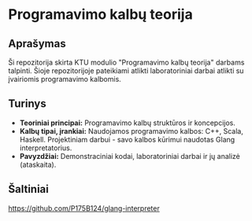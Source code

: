 # Programavimo kalbų teorija

## Aprašymas

Ši repozitorija skirta KTU modulio "Programavimo kalbų teorija" darbams talpinti. Šioje repozitorijoje pateikiami atlikti laboratoriniai darbai atlikti su įvairiomis programavimo kalbomis.

## Turinys

- **Teoriniai principai:** Programavimo kalbų struktūros ir koncepcijos.
- **Kalbų tipai, įrankiai:** Naudojamos programavimo kalbos: C++, Scala, Haskell.
  Projektiniam darbui - savo kalbos kūrimui naudotas Glang interpretatorius.
- **Pavyzdžiai:** Demonstraciniai kodai, laboratoriniai darbai ir jų analizė (ataskaita).

## Šaltiniai

https://github.com/P175B124/glang-interpreter
